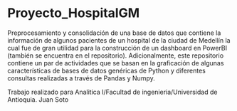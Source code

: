 
# Proyecto_HospitalGM
Preprocesamiento y consolidación de una base de datos que contiene la información de algunos pacientes de un hospital de la ciudad de Medellín la cual fue de gran utilidad para la construcción de un dashboard en PowerBI (también se encuentra en el repositorio). Adicionalmente, este repositorio contiene un par de actividades que se basan en la graficación de algunas características de bases de datos genéricas de Python y diferentes consultas realizadas a través de Pandas y Numpy.

Trabajo realizado para Analitica I/Facultad de ingenieria/Universidad de Antioquia. Juan Soto